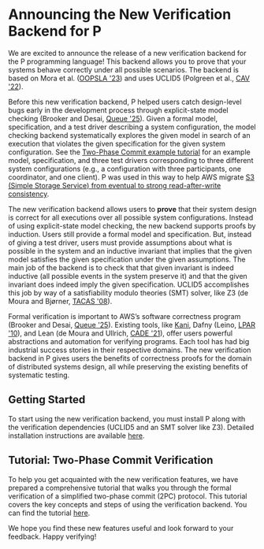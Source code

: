 # Announcing the New Verification Backend for P

We are excited to announce the release of a new verification backend for the P programming language! This backend allows you to prove that your systems behave correctly under all possible scenarios. The backend is based on Mora et al. ([OOPSLA '23](https://dl.acm.org/doi/10.1145/3622876)) and uses UCLID5 (Polgreen et al., [CAV '22](https://dl.acm.org/doi/10.1007/978-3-031-13185-1_27)).

Before this new verification backend, P helped users catch design-level bugs early in the development process through explicit-state model checking (Brooker and Desai, [Queue '25](https://dl.acm.org/doi/10.1145/3712057)). Given a formal model, specification, and a test driver describing a system configuration, the model checking backend systematically explores the given model in search of an execution that violates the given specification for the given system configuration. See the [Two-Phase Commit example tutorial](twopahsecommitverification.md) for an example model, specification, and three test drivers corresponding to three different system configurations (e.g., a configuration with three participants, one coordinator, and one client). P was used in this way to help AWS migrate [S3 (Simple Storage Service) from eventual to strong read-after-write consistency](https://aws.amazon.com/about-aws/whats-new/2020/12/amazon-s3-now-delivers-strong-read-after-write-consistency-automatically-for-all-applications/).

The new verification backend allows users to **prove** that their system design is correct for all executions over all possible system configurations. Instead of using explicit-state model checking, the new backend supports proofs by induction. Users still provide a formal model and specification. But, instead of giving a test driver, users must provide assumptions about what is possible in the system and an inductive invariant that implies that the given model satisfies the given specification under the given assumptions. The main job of the backend is to check that that given invariant is indeed inductive (all possible events in the system preserve it) and that the given invariant does indeed imply the given specification. UCLID5 accomplishes this job by way of a satisfiability modulo theories (SMT) solver, like Z3 (de Moura and Bjørner, [TACAS '08](https://link.springer.com/chapter/10.1007/978-3-540-78800-3_24)).

Formal verification is important to AWS’s software correctness program (Brooker and Desai, [Queue '25](https://dl.acm.org/doi/10.1145/3712057)). Existing tools, like [Kani](https://model-checking.github.io/kani-verifier-blog/2023/08/31/using-kani-to-validate-security-boundaries-in-aws-firecracker.html), Dafny (Leino, [LPAR '10](https://dl.acm.org/doi/10.5555/1939141.1939161)), and Lean (de Moura and Ullrich, [CADE '21](https://lean-lang.org/papers/lean4.pdf)), offer users powerful abstractions and automation for verifying programs. Each tool has had big industrial success stories in their respective domains. The new verification backend in P gives users the benefits of correctness proofs for the domain of distributed systems design, all while preserving the existing benefits of systematic testing.

## Getting Started

To start using the new verification backend, you must install P along with the verification dependencies (UCLID5 and an SMT solver like Z3). Detailed installation instructions are available [here](https://github.com/p-org/P/blob/master/Docs/docs/advanced/install-verification-backend.md).

## Tutorial: Two-Phase Commit Verification

To help you get acquainted with the new verification features, we have prepared a comprehensive tutorial that walks you through the formal verification of a simplified two-phase commit (2PC) protocol. This tutorial covers the key concepts and steps of using the verification backend. You can find the tutorial [here](twophasecommitverification.md).

We hope you find these new features useful and look forward to your feedback. Happy verifying!
